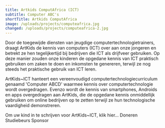 ```yaml
---
title: Artkids ComputAfrica (ICT)
subtitle: Computer ABC's
shortTitle: Artkids ComputAfrica
image: /uploads/projects/computeafrica.jpg
changed: /uploads/projects/computeafrica-2.jpg
---
```

Door de toegewijde diensten van jeugdige computertechnologietrainers, draagt ArtKids de kennis van computers (ICT) over aan onze jongeren en betrekt ze hen tegelijkertijd bij bedrijven die ICT als drijfveer gebruiken. Op deze manier zouden onze kinderen de opgedane kennis van ICT praktisch gebruiken om zaken te doen en inkomsten te genereren, terwijl ze nog steeds het praktische gebruik van ICT leren.

ArtKids~ICT hanteert een vereenvoudigd computertechnologiecurriculum genaamd 'Computer ABCD' waarmee kennis over computertechnologie wordt overgedragen. Evenzo wordt de kennis van smartphones, Androids en apps overgedragen aan ArtKids, die de opgedane kennis onmiddellijk gebruiken om online bedrijven op te zetten terwijl ze hun technologische vaardigheid demonstreren.

Om uw kind in te schrijven voor ArtKids~ICT, klik hier...
Doneren
Studiebeurs
Sponsor